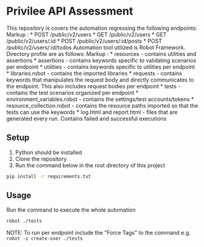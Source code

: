# Privilee API Assessment
This repository is covers the automation regressing the following endpoints:
  Markup :  * POST /public/v2/users
            * GET /public/v2/users
            * GET /public/v2/users/:id
            * POST /public/v2/users/:id/posts
            * POST /public/v2/users/:id/todos
Automation tool utilized is Robot Framework. Directory profile are as follows:
  Markup :  * resources - contains utilities and assertions
              * assertions - contains keywords specific to validating scenarios per endpoint
              * utilities - contains keywords specific to utilities per endpoint
              * libraries.robot - contains the imported libraries
            * requests - contains keywords that manipulates the request body and directly communicates to the endpoint. This also includes request bodies per endpoint
            * tests - contains the test scenarios organized per endpoint
            * environment_variables.robot - contains the settings/test accounts/tokens
            * resource_collection.robot - contains the resource paths imported so that the tests can use the keywords
            * log.html and report.html - files that are generated every run. Contains failed and successful executions

## Setup
1. Python should be installed
2. Clone the repository
3. Run the command below in the root directory of this project
```bash
pip install -r requirements.txt
```

## Usage
Run the command to execute the whole automation
```bash
robot ./tests
```

NOTE: To run per endpoint include the "Force Tags" to the command e.g. `robot -i create-user ./tests`
